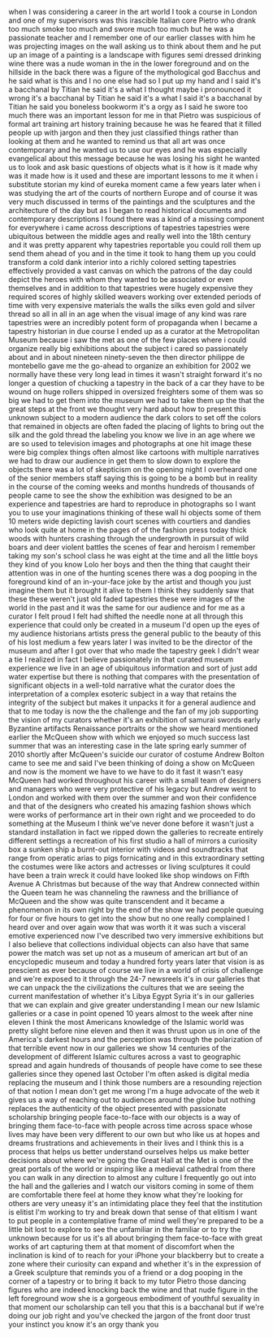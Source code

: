 
when I was considering a career in the
art world I took a course in London and
one of my supervisors was this irascible
Italian core Pietro who drank too much
smoke too much and swore much too much
but he was a passionate teacher and I
remember one of our earlier classes with
him he was projecting images on the wall
asking us to think about them and he put
up an image of a painting is a landscape
with figures semi dressed drinking wine
there was a nude woman in the in the
lower foreground and on the hillside in
the back there was a figure of the
mythological god Bacchus and he said
what is this and I no one else had so I
put up my hand and I said it&#39;s a
bacchanal by Titian he said it&#39;s a what
I thought maybe i pronounced it wrong
it&#39;s a bacchanal by Titian he said it&#39;s
a what I said it&#39;s a bacchanal by Titian
he said you boneless bookworm it&#39;s a
 orgy as I said he swore too much
there was an important lesson for me in
that Pietro was suspicious of formal art
training art history training because he
was he feared that it filled people up
with jargon and then they just
classified things rather than looking at
them and he wanted to remind us that all
art was once contemporary and he wanted
us to use our eyes and he was especially
evangelical about this message because
he was losing his sight he wanted us to
look and ask basic questions of objects
what is it how is it made why was it
made how is it used and these are
important lessons to me it when i
substitute storian my kind of eureka
moment came a few years later when i was
studying the art of the courts of
northern Europe and of course it was
very much discussed in terms of the
paintings and the sculptures and the
architecture of the day but as I began
to read historical documents and
contemporary descriptions I found there
was a kind of a missing component for
everywhere i came across descriptions of
tapestries tapestries were ubiquitous
between the middle ages and really well
into the 18th century and it was pretty
apparent why tapestries reportable you
could roll them up send them ahead of
you and in the time it took to hang them
up you could transform a cold dank
interior into a richly colored setting
tapestries effectively provided a vast
canvas on which the patrons of the day
could depict the heroes with whom they
wanted to be associated or even
themselves and in addition to that
tapestries were hugely expensive they
required scores of highly skilled
weavers working over extended periods of
time with very expensive materials the
walls the silks even gold and silver
thread so all in all in an age when the
visual image of any kind was rare
tapestries were an incredibly potent
form of propaganda when I became a
tapestry historian in due course I ended
up as a curator at the Metropolitan
Museum because i saw the met as one of
the few places where i could organize
really big exhibitions about the subject
i cared so passionately about and in
about nineteen ninety-seven the then
director philippe de montebello gave me
the go-ahead to organize an exhibition
for 2002 we normally have these very
long lead in times it wasn&#39;t straight
forward it&#39;s no longer a question of
chucking a tapestry in the back of a car
they have to be wound on huge rollers
shipped in oversized freighters some of
them was so big we had to get them into
the museum we had to take them up the
that the great steps at the front we
thought very hard about how to present
this unknown subject to a modern
audience the dark colors to set off the
colors that remained in objects are
often faded the placing of lights to
bring out the silk and the gold thread
the labeling you know we live in an age
where we are so used to television
images and photographs at one hit image
these were big complex things often
almost like cartoons with multiple
narratives we had to draw our audience
in get them to slow down to explore the
objects there was a lot of skepticism on
the opening night I overheard one of the
senior members
staff saying this is going to be a bomb
but in reality in the course of the
coming weeks and months hundreds of
thousands of people came to see the show
the exhibition was designed to be an
experience and tapestries are hard to
reproduce in photographs so I want you
to use your imaginations thinking of
these wall hi objects some of them 10
meters wide depicting lavish court
scenes with courtiers and dandies who
look quite at home in the pages of of
the fashion press today thick woods with
hunters crashing through the undergrowth
in pursuit of wild boars and deer
violent battles the scenes of fear and
heroism I remember taking my son&#39;s
school class he was eight at the time
and all the little boys they kind of you
know Lolo her boys and then the thing
that caught their attention was in one
of the hunting scenes there was a dog
pooping in the foreground kind of an
in-your-face joke by the artist and
though you just imagine them but it
brought it alive to them I think they
suddenly saw that these these weren&#39;t
just old faded tapestries these were
images of the world in the past and it
was the same for our audience and for me
as a curator I felt proud I felt had
shifted the needle none at all through
this experience that could only be
created in a museum I&#39;d open up the eyes
of my audience historians artists press
the general public to the beauty of this
of his lost medium a few years later I
was invited to be the director of the
museum and after I got over that who
made the tapestry geek I didn&#39;t wear a
tie I realized in fact I believe
passionately in that curated museum
experience
we live in an age of ubiquitous
information and sort of just add water
expertise but there is nothing that
compares with the presentation of
significant objects in a well-told
narrative what the curator does the
interpretation of a complex esoteric
subject in a way that retains the
integrity of the subject but makes it
unpacks it for a general audience and
that to me today is now the the
challenge and the fan of my job
supporting the vision of my curators
whether it&#39;s an exhibition of samurai
swords early Byzantine artifacts
Renaissance portraits or the show we
heard mentioned earlier the McQueen show
with which we enjoyed so much success
last summer that was an interesting case
in the late spring early summer of 2010
shortly after McQueen&#39;s suicide our
curator of costume Andrew Bolton came to
see me and said I&#39;ve been thinking of
doing a show on McQueen and now is the
moment we have to we have to do it fast
it wasn&#39;t easy McQueen had worked
throughout his career with a small team
of designers and managers who were very
protective of his legacy but Andrew went
to London and worked with them over the
summer and won their confidence and that
of the designers who created his amazing
fashion shows which were works of
performance art in their own right and
we proceeded to do something at the
Museum I think we&#39;ve never done before
it wasn&#39;t just a standard installation
in fact we ripped down the galleries to
recreate entirely different settings a
recreation of his first studio a hall of
mirrors a curiosity box a sunken ship a
burnt-out interior
with videos and soundtracks that range
from operatic arias to pigs fornicating
and in this extraordinary setting the
costumes were like actors and actresses
or living sculptures it could have been
a train wreck it could have looked like
shop windows on Fifth Avenue A Christmas
but because of the way that Andrew
connected within the Queen team he was
channeling the rawness and the
brilliance of McQueen and the show was
quite transcendent and it became a
phenomenon in its own right by the end
of the show we had people queuing for
four or five hours to get into the show
but no one really complained I heard
over and over again wow that was worth
it it was such a visceral emotive
experienced now I&#39;ve described two very
immersive exhibitions but I also believe
that collections individual objects can
also have that same power the match was
set up not as a museum of american art
but of an encyclopedic museum and today
a hundred forty years later that vision
is as prescient as ever because of
course we live in a world of crisis of
challenge and we&#39;re exposed to it
through the 24-7 newsreels it&#39;s in our
galleries that we can unpack the the
civilizations the cultures that we are
seeing the current manifestation of
whether it&#39;s Libya Egypt Syria it&#39;s in
our galleries that we can explain and
give greater understanding I mean our
new Islamic galleries or a case in point
opened 10 years almost to the week after
nine eleven I think the most Americans
knowledge of the Islamic world was
pretty slight before nine eleven and
then it was thrust upon us in one of the
America&#39;s darkest hours
and the perception was through the
polarization of that terrible event now
in our galleries we show 14 centuries of
the development of different Islamic
cultures across a vast to geographic
spread and again hundreds of thousands
of people have come to see these
galleries since they opened last October
I&#39;m often asked is digital media
replacing the museum and I think those
numbers are a resounding rejection of
that notion I mean don&#39;t get me wrong
I&#39;m a huge advocate of the web it gives
us a way of reaching out to audiences
around the globe but nothing replaces
the authenticity of the object presented
with passionate scholarship bringing
people face-to-face with our objects is
a way of bringing them face-to-face with
people across time across space whose
lives may have been very different to
our own but who like us at hopes and
dreams frustrations and achievements in
their lives and I think this is a
process that helps us better understand
ourselves helps us make better decisions
about where we&#39;re going the Great Hall
at the Met is one of the great portals
of the world or inspiring like a
medieval cathedral from there you can
walk in any direction to almost any
culture I frequently go out into the
hall and the galleries and I watch our
visitors coming in some of them are
comfortable there feel at home they know
what they&#39;re looking for others are very
uneasy it&#39;s an intimidating place they
feel that the institution is elitist I&#39;m
working to try and break down
that sense of that elitism I want to put
people in a contemplative frame of mind
well they&#39;re prepared to be a little bit
lost to explore to see the unfamiliar in
the familiar or to try the unknown
because for us it&#39;s all about bringing
them face-to-face with great works of
art capturing them at that moment of
discomfort when the inclination is kind
of to reach for your iPhone your
blackberry but to create a zone where
their curiosity can expand and whether
it&#39;s in the expression of a Greek
sculpture that reminds you of a friend
or a dog pooping in the corner of a
tapestry or to bring it back to my tutor
Pietro those dancing figures who are
indeed knocking back the wine and that
nude figure in the left foreground wow
she is a gorgeous embodiment of youthful
sexuality in that moment our scholarship
can tell you that this is a bacchanal
but if we&#39;re doing our job right and
you&#39;ve checked the jargon of the front
door trust your instinct you know it&#39;s
an orgy thank
you
